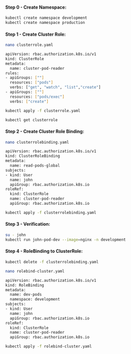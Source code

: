 #### Step 0 - Create Namespace:
```sh
kubectl create namespace development
kubectl create namespace production
```
#### Step 1 - Create Cluster Role:
```sh
nano clusterrole.yaml
```
```sh
apiVersion: rbac.authorization.k8s.io/v1
kind: ClusterRole
metadata:
  name: cluster-pod-reader
rules:
- apiGroups: [""]
  resources: ["pods"]
  verbs: ["get", "watch", "list","create"]
- apiGroups: [""]
  resources: ["pods/exec"]
  verbs: ["create"]
  ```
```sh
kubectl apply -f clusterrole.yaml
```
```sh
kubectl get clusterrole
```

#### Step 2 - Create Cluster Role Binding:
```sh
nano clusterrolebinding.yaml
```
```sh
apiVersion: rbac.authorization.k8s.io/v1
kind: ClusterRoleBinding
metadata:
  name: read-pods-global
subjects:
- kind: User
  name: john
  apiGroup: rbac.authorization.k8s.io
roleRef:
  kind: ClusterRole
  name: cluster-pod-reader
  apiGroup: rbac.authorization.k8s.io
```
```sh
kubectl apply -f clusterrolebinding.yaml
```
#### Step 3 - Verification:
```sh
su - john
kubectl run john-pod-dev --image=nginx -n development
```
#### Step 4 - RoleBinding to ClusterRole:
```sh
kubectl delete -f clusterrolebinding.yaml
```
```sh
nano rolebind-cluster.yaml
```
```sh
apiVersion: rbac.authorization.k8s.io/v1
kind: RoleBinding
metadata:
  name: dev-pods
  namespace: development
subjects:
- kind: User
  name: john
  apiGroup: rbac.authorization.k8s.io
roleRef:
  kind: ClusterRole
  name: cluster-pod-reader
  apiGroup: rbac.authorization.k8s.io
```
```sh
kubectl apply -f rolebind-cluster.yaml
```

